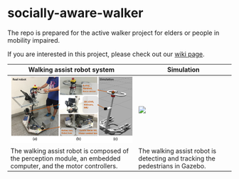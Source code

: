 # socially-aware-walker
The repo is prepared for the active walker project for elders or people in mobility impaired.

If you are interested in this project, please check out our [wiki page](https://github.com/coolcat647/socially-aware-walker/wiki).

| Walking assist robot system | Simulation |
| -- | -------------------- |
| <img src="figures/walker_hardware.png" width=480px /> | <img src="figures/simulation_pedestrian_tracking.jpg" width=480px /> |
| The walking assist robot is composed of the perception module, an embedded computer, and the motor controllers. | The walking assist robot is detecting and tracking the pedestrians in Gazebo. |
